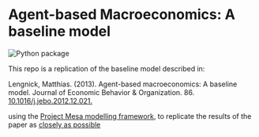 # Agent-based Macroeconomics: A baseline model

![Python package](https://github.com/newwayland/baseline-economy/workflows/Python%20package/badge.svg)

This repo is a replication of the baseline model described in:

Lengnick, Matthias. (2013). Agent-based macroeconomics: A baseline model. Journal of Economic Behavior & Organization. 86. [10.1016/j.jebo.2012.12.021.](https://doi.org/10.1016/j.jebo.2012.12.021)

using the [Project Mesa modelling framework](https://github.com/projectmesa/mesa), to replicate the results of the paper as [closely as possible](notes/issues.md)
